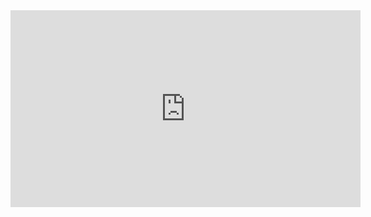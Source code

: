 <iframe width="560" height="315" src="https://www.youtube.com/embed/3fmN2PoXbOQ?start=636" frameborder="0" allow="accelerometer; autoplay; clipboard-write; encrypted-media; gyroscope; picture-in-picture" allowfullscreen></iframe>
